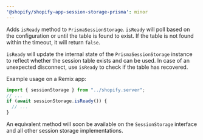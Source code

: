 ```yaml
---
'@shopify/shopify-app-session-storage-prisma': minor
---
```


Adds `isReady` method to `PrismaSessionStorage`. `isReady` will poll based on the configuration or until the table is found to exist. If the table is not found within the timeout, it will return `false`.

`isReady` will update the internal state of the `PrismaSessionStorage` instance to reflect whether the session table exists and can be used. In case of an unexpected disconnect, use `isReady` to check if the table has recovered. 

Example usage on a Remix app:
```ts
import { sessionStorage } from "../shopify.server";
// ...
if (await sessionStorage.isReady()) {
  // ...
}
```

An equivalent method will soon be available on the `SessionStorage` interface and all other session storage implementations.
